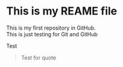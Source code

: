# **This is my REAME file**
<p>This is my first repository in GitHub. <br>
This is just testing for Git and GitHub 	<br>

Test 


> Test for quote </p>
